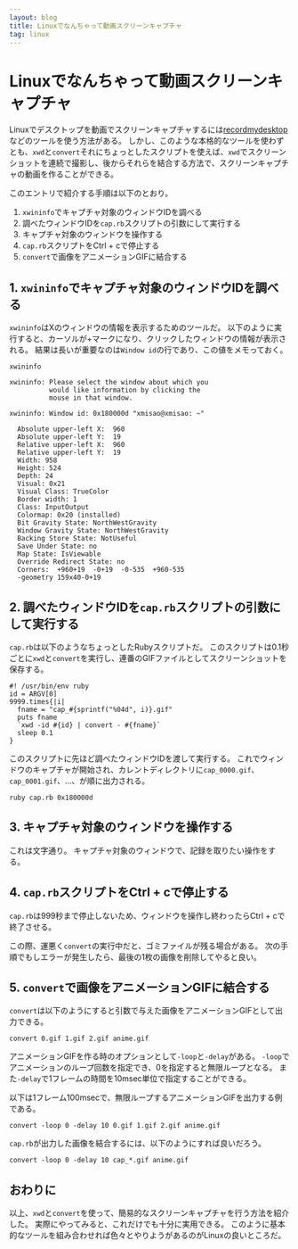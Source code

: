 ```yaml
---
layout: blog
title: Linuxでなんちゃって動画スクリーンキャプチャ
tag: linux
---
```


# Linuxでなんちゃって動画スクリーンキャプチャ

Linuxでデスクトップを動画でスクリーンキャプチャするには[recordmydesktop](http://recordmydesktop.sourceforge.net/about.php)などのツールを使う方法がある。
しかし、このような本格的なツールを使わずとも、`xwd`と`convert`それにちょっとしたスクリプトを使えば、`xwd`でスクリーンショットを連続で撮影し、後からそれらを結合する方法で、スクリーンキャプチャの動画を作ることができる。

このエントリで紹介する手順は以下のとおり。

1. `xwininfo`でキャプチャ対象のウィンドウIDを調べる
2. 調べたウィンドウIDを`cap.rb`スクリプトの引数にして実行する
3. キャプチャ対象のウィンドウを操作する
4. `cap.rb`スクリプトをCtrl + cで停止する
5. `convert`で画像をアニメーションGIFに結合する

## 1. `xwininfo`でキャプチャ対象のウィンドウIDを調べる

`xwininfo`はXのウィンドウの情報を表示するためのツールだ。
以下のように実行すると、カーソルが+マークになり、クリックしたウィンドウの情報が表示される。
結果は長いが重要なのは`Window id`の行であり、この値をメモっておく。

~~~~
xwininfo
~~~~

~~~~
xwininfo: Please select the window about which you
          would like information by clicking the
          mouse in that window.

xwininfo: Window id: 0x180000d "xmisao@xmisao: ~"

  Absolute upper-left X:  960
  Absolute upper-left Y:  19
  Relative upper-left X:  960
  Relative upper-left Y:  19
  Width: 958
  Height: 524
  Depth: 24
  Visual: 0x21
  Visual Class: TrueColor
  Border width: 1
  Class: InputOutput
  Colormap: 0x20 (installed)
  Bit Gravity State: NorthWestGravity
  Window Gravity State: NorthWestGravity
  Backing Store State: NotUseful
  Save Under State: no
  Map State: IsViewable
  Override Redirect State: no
  Corners:  +960+19  -0+19  -0-535  +960-535
  -geometry 159x40-0+19
~~~~

## 2. 調べたウィンドウIDを`cap.rb`スクリプトの引数にして実行する

`cap.rb`は以下のようなちょっとしたRubyスクリプトだ。
このスクリプトは0.1秒ごとに`xwd`と`convert`を実行し、連番のGIFファイルとしてスクリーンショットを保存する。

~~~~
#! /usr/bin/env ruby
id = ARGV[0]
9999.times{|i|
  fname = "cap_#{sprintf("%04d", i)}.gif"
  puts fname
  `xwd -id #{id} | convert - #{fname}`
  sleep 0.1
}
~~~~

このスクリプトに先ほど調べたウィンドウIDを渡して実行する。
これでウィンドウのキャプチャが開始され、カレントディレクトリに`cap_0000.gif`、`cap_0001.gif`、…、が順に出力される。

~~~~
ruby cap.rb 0x180000d
~~~~

## 3. キャプチャ対象のウィンドウを操作する

これは文字通り。
キャプチャ対象のウィンドウで、記録を取りたい操作をする。

## 4. `cap.rb`スクリプトをCtrl + cで停止する

`cap.rb`は999秒まで停止しないため、ウィンドウを操作し終わったらCtrl + cで終了させる。

この際、運悪く`convert`の実行中だと、ゴミファイルが残る場合がある。
次の手順でもしエラーが発生したら、最後の1枚の画像を削除してやると良い。

## 5. `convert`で画像をアニメーションGIFに結合する

`convert`は以下のようにすると引数で与えた画像をアニメーションGIFとして出力できる。

~~~~
convert 0.gif 1.gif 2.gif anime.gif
~~~~

アニメーションGIFを作る時のオプションとして`-loop`と`-delay`がある。
`-loop`でアニメーションのループ回数を指定でき、0を指定すると無限ループとなる。
また`-delay`で1フレームの時間を10msec単位で指定することができる。

以下は1フレーム100msecで、無限ループするアニメーションGIFを出力する例である。

~~~~
convert -loop 0 -delay 10 0.gif 1.gif 2.gif anime.gif
~~~~

`cap.rb`が出力した画像を結合するには、以下のようにすれば良いだろう。

~~~~
convert -loop 0 -delay 10 cap_*.gif anime.gif
~~~~

## おわりに

以上、`xwd`と`convert`を使って、簡易的なスクリーンキャプチャを行う方法を紹介した。
実際にやってみると、これだけでも十分に実用できる。
このように基本的なツールを組み合わせれば色々とやりようがあるのがLinuxの良いところだ。
